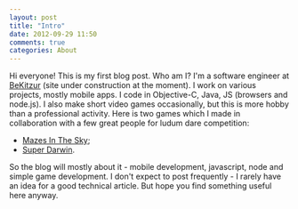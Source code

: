 ```yaml
---
layout: post
title: "Intro"
date: 2012-09-29 11:50
comments: true
categories: About 
---
```


Hi everyone! This is my first blog post.
Who am I? I'm a software engineer at [BeKitzur](http://bekitzur.com/) (site under construction at the moment).
I work on various projects, mostly mobile apps. I code in Objective-C, Java, JS (browsers and node.js). I also 
make short video games occasionally, but this is more hobby than a professional activity. Here is two games which
I made in collaboration with a few great people for ludum dare 
competition:

* [Mazes In The Sky](http://www.ludumdare.com/compo/minild-35/?action=preview&uid=13588);
* [Super Darwin](http://www.ludumdare.com/compo/ludum-dare-24/?action=preview&uid=13588).

So the blog will mostly about it - mobile development, javascript, node and simple game development.
I don't expect to post frequently - I rarely have an idea for a good technical article. But hope you find
something useful here anyway.
